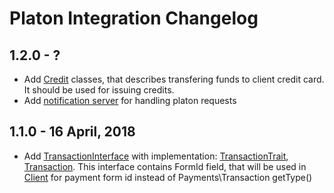 # Platon Integration Changelog
 
## 1.2.0 - ?
- Add [Credit](./src/Credit) classes, that describes transfering funds to client credit card.
It should be used for issuing credits. 
- Add [notification server](./src/Notification/Server.php) for handling platon requests

## 1.1.0 - 16 April, 2018
- Add [TransactionInterface](./src/TransactionInterface.php) with implementation:
 [TransactionTrait](./src/TransactionTrait.php), [Transaction](./src/Transaction.php).
 This interface contains FormId field, that will be used in [Client](./src/Client.php) for payment
 form id instead of Payments\Transaction getType()
